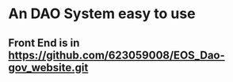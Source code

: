 # An DAO System easy to use
## Front End is in https://github.com/623059008/EOS_Dao-gov_website.git
